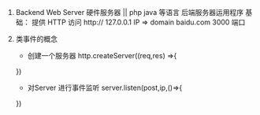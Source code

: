 1. Backend
    Web Server 硬件服务器 || php java 等语言 后端服务器运用程序
    基础：
        提供 HTTP 访问 http://
    127.0.0.1  IP => domain  baidu.com
    3000 端口

2. 类事件的概念
    - 创建一个服务器
    http.createServer((req,res) =>{

    })
    - 对Server 进行事件监听
    server.listen(post,ip,()=>{

    })